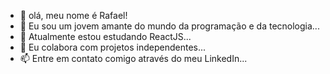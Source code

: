 - 👋 olá, meu nome é Rafael!
- 👀 Eu sou um jovem amante do mundo da programação e da tecnologia...
- 🌱 Atualmente estou estudando ReactJS...
- 💞️ Eu colabora com projetos independentes...
- 📫 Entre em contato comigo através do meu LinkedIn...

<!---
Alonerh/Alonerh is a ✨ special ✨ repository because its `README.md` (this file) appears on your GitHub profile.
You can click the Preview link to take a look at your changes.
--->
